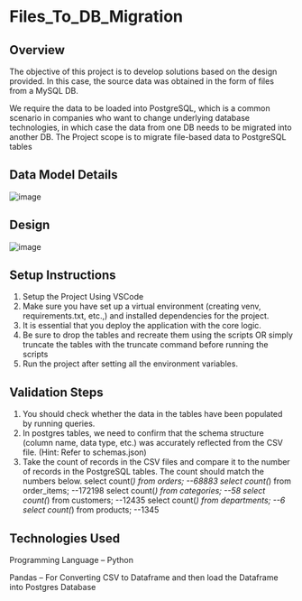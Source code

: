 # Files_To_DB_Migration

## Overview

The objective of this project is to develop solutions based on the design provided. In this case, the source data was obtained in the form of files from a MySQL DB.

We require the data to be loaded into PostgreSQL, which is a common scenario in companies who want to change underlying database technologies, in which case the data from one DB needs to be migrated into another DB. The Project scope is to migrate file-based data to PostgreSQL tables

## Data Model Details

![image](https://github.com/v4760/Files_To_DB_Migration/assets/77496027/da308885-2d48-4286-9570-72c858574edf)

## Design

![image](https://github.com/v4760/Files_To_DB_Migration/assets/77496027/e2bd111d-f9e1-4d33-820d-becee051a44e)

## Setup Instructions

1. Setup the Project Using VSCode
2. Make sure you have set up a virtual environment (creating venv, requirements.txt, etc.,) and installed dependencies for the project.
3. It is essential that you deploy the application with the core logic.
4. Be sure to drop the tables and recreate them using the scripts OR simply truncate the tables with the truncate command before running the scripts
5. Run the project after setting all the environment variables.

## Validation Steps

1. You should check whether the data in the tables have been populated by running queries.
2. In postgres tables, we need to confirm that the schema structure (column name, data type, etc.) was accurately reflected from the CSV file. (Hint: Refer to schemas.json)
3. Take the count of records in the CSV files and compare it to the number of records in the PostgreSQL tables. The count should match the numbers below.
    select count(*) from orders; --68883
    select count(*) from order_items; --172198
    select count(*) from categories; --58
    select count(*) from customers; --12435
    select count(*) from departments; --6
    select count(*) from products; --1345

## Technologies Used

Programming Language – Python

Pandas – For Converting CSV to Dataframe and then load the Dataframe into Postgres Database

